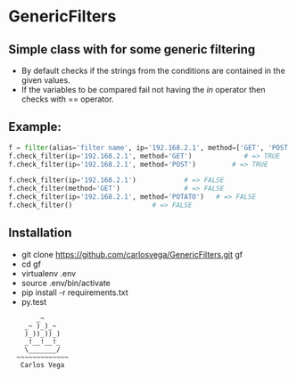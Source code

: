# GenericFilters

## Simple class with for some generic filtering

* By default checks if the strings from the conditions are contained in the given values.
* If the variables to be compared fail not having the *in* operator then checks with == operator. 


## Example:
```python
f = filter(alias='filter name', ip='192.168.2.1', method=['GET', 'POST'])
f.check_filter(ip='192.168.2.1', method='GET')  	       # => TRUE
f.check_filter(ip='192.168.2.1', method='POST')         # => TRUE

f.check_filter(ip='192.168.2.1') 			# => FALSE
f.check_filter(method='GET') 				# => FALSE
f.check_filter(ip='192.168.2.1', method='POTATO')	# => FALSE
f.check_filter() 					# => FALSE
```

## Installation

* git clone https://github.com/carlosvega/GenericFilters.git gf
* cd gf
* virtualenv .env
* source .env/bin/activate
* pip install -r requirements.txt
* py.test


```
       _~
    _~ )_)_~
    )_))_))_)
    _!__!__!_
    \_______/
  ~~~~~~~~~~~~~
   Carlos Vega
```
